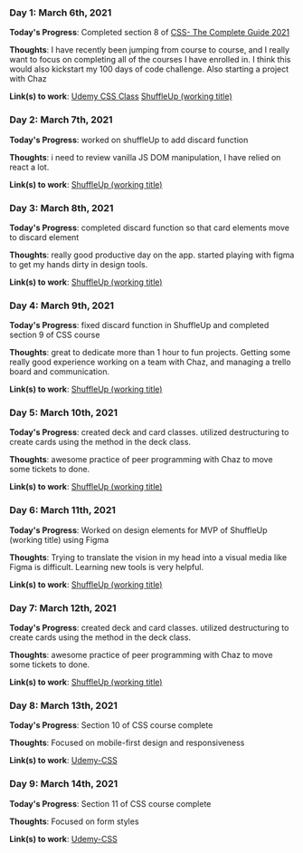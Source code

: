 <!-- # 100 Days Of Code - Log

### Day 0: February 30, 2016 (Example 1)
##### (delete me or comment me out)

**Today's Progress**: Fixed CSS, worked on canvas functionality for the app.

**Thoughts:** I really struggled with CSS, but, overall, I feel like I am slowly getting better at it. Canvas is still new for me, but I managed to figure out some basic functionality.

**Link to work:** [Calculator App](http://www.example.com) -->

### Day 1: March 6th, 2021

**Today's Progress**: Completed section 8 of [CSS- The Complete Guide 2021](https://www.udemy.com/course/css-the-complete-guide-incl-flexbox-grid-sass/)

**Thoughts**: I have recently been jumping from course to course, and I really want to focus on completing all of the courses I have enrolled in. I think this would also kickstart my 100 days of code challenge. Also starting a project with Chaz

**Link(s) to work**: [Udemy CSS Class](https://github.com/mikedichello/udemy-css)
[ShuffleUp (working title)](https://github.com/mikedichello/ShuffleUp)

### Day 2: March 7th, 2021

**Today's Progress**: worked on shuffleUp to add discard function

**Thoughts**: i need to review vanilla JS DOM manipulation, I have relied on react a lot.

**Link(s) to work**: [ShuffleUp (working title)](https://github.com/mikedichello/ShuffleUp)

### Day 3: March 8th, 2021

**Today's Progress**: completed discard function so that card elements move to discard element

**Thoughts**: really good productive day on the app. started playing with figma to get my hands dirty in design tools.

**Link(s) to work**: [ShuffleUp (working title)](https://github.com/mikedichello/ShuffleUp)

### Day 4: March 9th, 2021

**Today's Progress**: fixed discard function in ShuffleUp and completed section 9 of CSS course

**Thoughts**: great to dedicate more than 1 hour to fun projects. Getting some really good experience working on a team with Chaz, and managing a trello board and communication.

**Link(s) to work**: [ShuffleUp (working title)](https://github.com/mikedichello/ShuffleUp)

### Day 5: March 10th, 2021

**Today's Progress**: created deck and card classes. utilized destructuring to create cards using the method in the deck class.

**Thoughts**: awesome practice of peer programming with Chaz to move some tickets to done.

**Link(s) to work**: [ShuffleUp (working title)](https://github.com/mikedichello/ShuffleUp)

### Day 6: March 11th, 2021

**Today's Progress**: Worked on design elements for MVP of ShuffleUp (working title) using Figma

**Thoughts**: Trying to translate the vision in my head into a visual media like Figma is difficult. Learning new tools is very helpful.

**Link(s) to work**: [ShuffleUp (working title)](https://github.com/mikedichello/ShuffleUp)

### Day 7: March 12th, 2021

**Today's Progress**: created deck and card classes. utilized destructuring to create cards using the method in the deck class.

**Thoughts**: awesome practice of peer programming with Chaz to move some tickets to done.

**Link(s) to work**: [ShuffleUp (working title)](https://github.com/mikedichello/ShuffleUp)

### Day 8: March 13th, 2021

**Today's Progress**: Section 10 of CSS course complete

**Thoughts**: Focused on mobile-first design and responsiveness

**Link(s) to work**: [Udemy-CSS](https://github.com/mikedichello/udemy-css)

### Day 9: March 14th, 2021

**Today's Progress**: Section 11 of CSS course complete

**Thoughts**: Focused on form styles

**Link(s) to work**: [Udemy-CSS](https://github.com/mikedichello/udemy-css)

